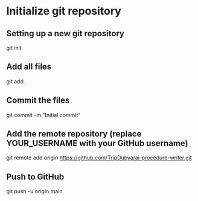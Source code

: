 # Initialize git repository

## Setting up a new git repository

git init

## Add all files

git add .

## Commit the files

git commit -m "Initial commit"

## Add the remote repository (replace YOUR_USERNAME with your GitHub username)

git remote add origin https://github.com/TripDubya/ai-procedure-writer.git 

## Push to GitHub

git push -u origin main
